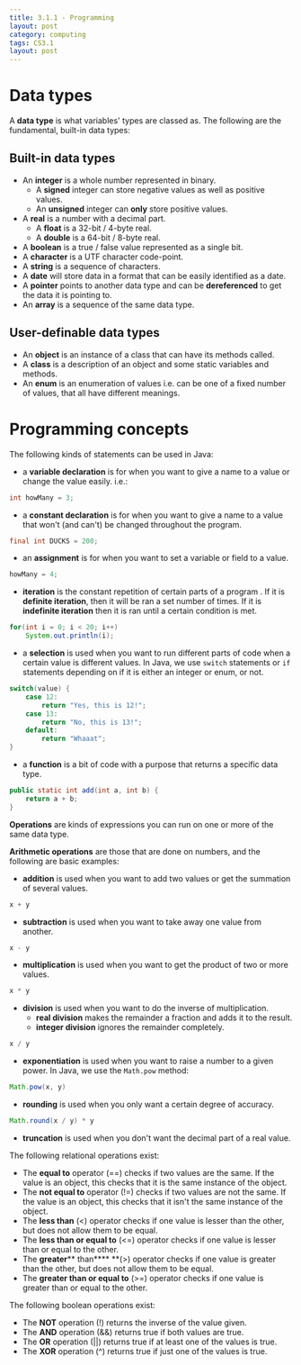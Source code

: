 ```yaml
---
title: 3.1.1 - Programming
layout: post
category: computing
tags: CS3.1
layout: post
---
```


# Data types
A **data type** is what variables' types are classed as. The following are the fundamental, built-in data types:

## Built-in data types
  * An **integer** is a whole number represented in binary.
    * A **signed** integer can store negative values as well as positive values.
    * An **unsigned** integer can **only** store positive values.
  * A **real** is a number with a decimal part.
    * A **float** is a 32-bit / 4-byte real.
    * A **double** is a 64-bit / 8-byte real.
  * A **boolean** is a true / false value represented as a single bit.
  * A **character** is a UTF character code-point.
  * A **string** is a sequence of characters.
  * A **date** will store data in a format that can be easily identified as a date.
  * A **pointer** points to another data type and can be **dereferenced** to get the data it is pointing to.
  * An **array** is a sequence of the same data type.
## User-definable data types
  * An **object** is an instance of a class that can have its methods called.
  * A **class** is a description of an object and some static variables and methods.
  * An **enum** is an enumeration of values i.e. can be one of a fixed number of values, that all have different meanings.

# Programming concepts
The following kinds of statements can be used in Java:

  * a **variable declaration** is for when you want to give a name to a value or change the value easily. i.e.:

```java
int howMany = 3;
```

  * a **constant declaration** is for when you want to give a name to a value that won't (and can't) be changed throughout the program.

```java
final int DUCKS = 200;
```

  * an **assignment** is for when you want to set a variable or field to a value.

```java
howMany = 4;
```

  * **iteration** is the constant repetition of certain parts of a program . If it is **definite iteration**, then it will be ran a set number of times. If it is **indefinite iteration** then it is ran until a certain condition is met.

```java
for(int i = 0; i < 20; i++)
    System.out.println(i);
```

  * a **selection** is used when you want to run different parts of code when a certain value is different values. In Java, we use `switch` statements or `if` statements depending on if it is either an integer or enum, or not.

```java
switch(value) {
    case 12:
        return "Yes, this is 12!";
    case 13:
        return "No, this is 13!";
    default:
        return "Whaaat";
}
```

  * a **function** is a bit of code with a purpose that returns a specific data type.

```java
public static int add(int a, int b) {
    return a + b;
}
```

**Operations** are kinds of expressions you can run on one or more of the same data type.

**Arithmetic operations** are those that are done on numbers, and the following are basic examples:

  * **addition** is used when you want to add two values or get the summation of several values.

```java
x + y
```
  * **subtraction** is used when you want to take away one value from another.

```java
x - y
```

  * **multiplication** is used when you want to get the product of two or more values.

```java
x * y
```

  * **division** is used when you want to do the inverse of multiplication.
    * **real division** makes the remainder a fraction and adds it to the result.
    * **integer division** ignores the remainder completely.

```java
x / y
```


  * **exponentiation** is used when you want to raise a number to a given power. In Java, we use the `Math.pow` method:

```java
Math.pow(x, y)
```

  * **rounding** is used when you only want a certain degree of accuracy.

```java
Math.round(x / y) * y
```

  * **truncation** is used when you don't want the decimal part of a real value.

The following relational operations exist:

  * The **equal to** operator (==) checks if two values are the same. If the value is an object, this checks that it is the same instance of the object.
  * The **not equal to** operator (!=) checks if two values are not the same. If the value is an object, this checks that it isn't the same instance of the object.
  * The **less than** (<) operator checks if one value is lesser than the other, but does not allow them to be equal.
  * The **less than or equal to** (<=) operator checks if one value is lesser than or equal to the other.
  * The **greater**** than**** **(>) operator checks if one value is greater than the other, but does not allow them to be equal.
  * The **greater than or equal to** (>=) operator checks if one value is greater than or equal to the other.

The following boolean operations exist:

  * The **NOT** operation (!) returns the inverse of the value given.
  * The **AND** operation (&&) returns true if both values are true.
  * The **OR** operation (||) returns true if at least one of the values is true.
  * The **XOR** operation (^) returns true if just one of the values is true.
